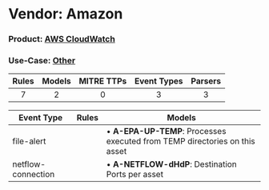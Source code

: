 Vendor: Amazon
==============
### Product: [AWS CloudWatch](../ds_amazon_aws_cloudwatch.md)
### Use-Case: [Other](../../../../UseCases/uc_other.md)

| Rules | Models | MITRE TTPs | Event Types | Parsers |
|:-----:|:------:|:----------:|:-----------:|:-------:|
|   7   |   2    |     0      |      3      |    3    |

| Event Type         | Rules | Models                                                                          |
| ------------------ | ----- | ------------------------------------------------------------------------------- |
| file-alert         |       |  • <b>A-EPA-UP-TEMP</b>: Processes executed from TEMP directories on this asset |
| netflow-connection |       |  • <b>A-NETFLOW-dHdP</b>: Destination Ports per asset                           |